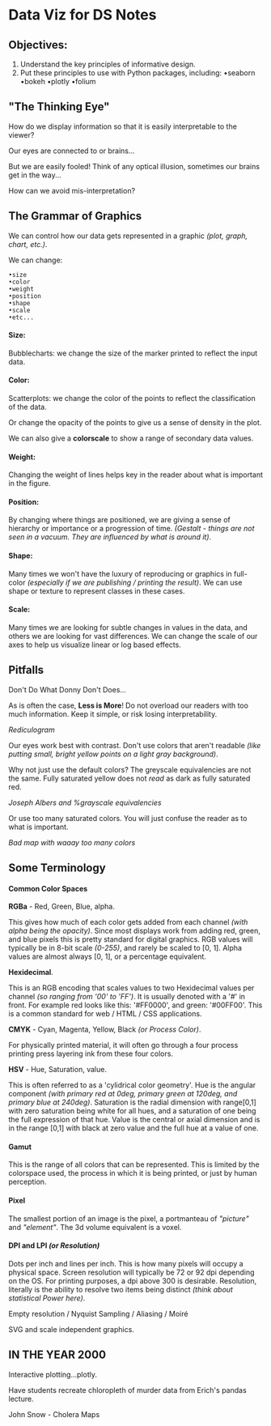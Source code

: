Data Viz for DS Notes
=====================

Objectives:
-----------

1. Understand the key principles of informative design.
2. Put these principles to use with Python packages, including:
    •seaborn
    •bokeh
    •plotly
    •folium


"The Thinking Eye"
---------------------

How do we display information so that it is easily interpretable to the viewer?

Our eyes are connected to or brains...

But we are easily fooled! Think of any optical illusion, sometimes our brains get in the way...

How can we avoid mis-interpretation?

The Grammar of Graphics
---------------------

We can control how our data gets represented in a graphic _(plot, graph, chart, etc.)_.

We can change:

    •size
    •color
    •weight
    •position
    •shape
    •scale
    •etc...

#### Size:

Bubblecharts: we change the size of the marker printed to reflect the input data.

#### Color:

Scatterplots: we change the color of the points to reflect the classification of the data.

Or change the opacity of the points to give us a sense of density in the plot.

We can also give a **colorscale** to show a range of secondary data values.

#### Weight:

Changing the weight of lines helps key in the reader about what is important in the figure.

#### Position:

By changing where things are positioned, we are giving a sense of hierarchy or importance or a progression of time. _(Gestalt - things are not seen in a vacuum. They are influenced by what is around it)_.

#### Shape:

Many times we won't have the luxury of reproducing or graphics in full-color _(especially if we are publishing / printing the result)_. We can use shape or texture to represent classes in these cases.

#### Scale:

Many times we are looking for subtle changes in values in the data, and others we are looking for vast differences. We can change the scale of our axes to help us visualize linear or log based effects.

Pitfalls
--------

Don't Do What Donny Don't Does...

As is often the case, **Less is More**! Do not overload our readers with too much information. Keep it simple, or risk losing interpretability.

_Rediculogram_

Our eyes work best with contrast. Don't use colors that aren't readable _(like putting small, bright yellow points on a light gray background)_.

Why not just use the default colors? The greyscale equivalencies are not the same. Fully saturated yellow does not _read_ as dark as fully saturated red.

_Joseph Albers and %grayscale equivalencies_

Or use too many saturated colors. You will just confuse the reader as to what is important.

_Bad map with waaay too many colors_

Some Terminology
----------------

#### Common Color Spaces
**RGBa** - Red, Green, Blue, alpha.

This gives how much of each color gets added from each channel _(with alpha being the opacity)_. Since most displays work from adding red, green, and blue pixels this is pretty standard for digital graphics. RGB values will typically be in 8-bit scale _(0-255)_, and rarely be scaled to [0, 1]. Alpha values are almost always [0, 1], or a percentage equivalent.

**Hexidecimal**.

This is an RGB encoding that scales values to two Hexidecimal values per channel _(so ranging from '00' to 'FF')_. It is usually denoted with a '#' in front. For example red looks like this: '#FF0000', and green: '#00FF00'. This is a common standard for web / HTML / CSS applications.

**CMYK** - Cyan, Magenta, Yellow, Black _(or Process Color)_.

For physically printed material, it will often go through a four process printing press layering ink from these four colors.

**HSV** - Hue, Saturation, value.

This is often referred to as a 'cylidrical color geometry'. Hue is the angular component _(with primary red at 0deg, primary green at 120deg, and primary blue at 240deg)_. Saturation is the radial dimension with range[0,1] with zero saturation being white for all hues, and a saturation of one being the full expression of that hue. Value is the central or axial dimension and is in the range [0,1] with black at zero value and the full hue at a value of one.

#### Gamut

This is the range of all colors that can be represented. This is limited by the colorspace used, the process in which it is being printed, or just by human perception.

#### Pixel

The smallest portion of an image is the pixel, a portmanteau of _"picture"_ and _"element"_. The 3d volume equivalent is a voxel.

#### DPI and LPI _(or Resolution)_

Dots per inch and lines per inch. This is how many pixels will occupy a physical space. Screen resolution will typically be 72 or 92 dpi depending on the OS. For printing purposes, a dpi above 300 is desirable. Resolution, literally is the ability to resolve two items being distinct _(think about statistical Power here)_.

Empty resolution / Nyquist Sampling / Aliasing / Moiré

SVG and scale independent graphics.


IN THE YEAR 2000
----------------

Interactive plotting...plotly.

Have students recreate chloropleth of murder data from Erich's pandas lecture.

John Snow - Cholera Maps
